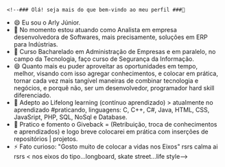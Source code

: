      <!--### Olá! seja mais do que bem-vindo ao meu perfil ###👋
- 😄  Eu sou o Arly Júnior.
- 🔭 No momento estou atuando como Analista em empresa desenvolvedora de Softwares, mais precisamente, soluções em ERP para Indústrias.
- 👯 Curso Bacharelado em Administração de Empresas e em paralelo, no campo da Tecnologia, faço curso de Segurança da Informação. 
- 😄 Quanto mais eu puder aproveitar as oportunidades em tempo, melhor, visando com isso agregar conhecimentos, e colocar em prática, tornar cada vez mais tangível maneiras de combinar tecnologia e negócios, e porquê não, ser um desenvolvedor, programador hard skill diferenciado.
- 🌱 Adepto ao Lifelong learning (contínuo aprendizado) > atualmente no aprendizado #praticando, linguagens: C, C++, C#, Java, HTML, CSS, JavaSript, PHP, SQL, NoSql e Database.
- 💬 Pratico e fomento o Giveback = (Retribuição, troca de conhecimentos e aprendizados) e logo breve colocarei em prática com inserções de repositórios | projetos.
- ⚡ Fato curioso: "Gosto muito de colocar a vidas nos Eixos" rsrs calma ai rsrs < nos eixos do tipo...longboard, skate street...life style--> 
